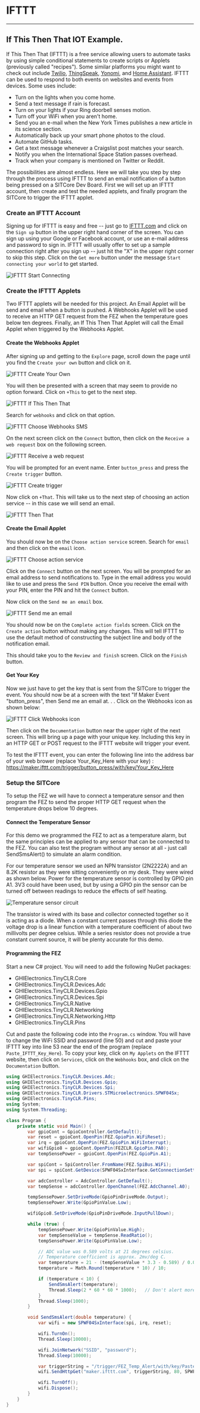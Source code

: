 # IFTTT
---
## If This Then That IOT Example.
If This Then That (IFTTT) is a free service allowing users to automate tasks by using simple conditional statements to create scripts or Applets (previously called "recipes"). Some similar platforms you might want to check out include [Twilio](https://www.twilio.com/), [ThingSpeak](https://thingspeak.com/), [Yonomi](https://www.yonomi.co/), and [Home Assistant](https://www.home-assistant.io/). IFTTT can be used to respond to both events on websites and events from devices. Some uses include:

* Turn on the lights when you come home.
* Send a text message if rain is forecast.
* Turn on your lights if your Ring doorbell senses motion.
* Turn off your WiFi when you aren't home.
* Send you an e-mail when the New York Times publishes a new article in its science section.
* Automatically back up your smart phone photos to the cloud.
* Automate GitHub tasks.
* Get a text message whenever a Craigslist post matches your search.
* Notify you when the International Space Station passes overhead.
* Track when your company is mentioned on Twitter or Reddit.

The possibilities are almost endless. Here we will take you step by step through the process using IFTTT to send an email notification of a button being pressed on a SITCore Dev Board. First we will set up an IFTTT account, then create and test the needed applets, and finally program the SITCore to trigger the IFTTT applet.

### Create an IFTTT Account

Signing up for IFTTT is easy and free -- just go to [IFTTT.com](https://ifttt.com) and click on the `Sign up` button in the upper right hand corner of the screen. You can sign up using your Google or Facebook account, or use an e-mail address and password to sign in. IFTTT will usually offer to set up a sample connection right after you sign up -- just hit the "X" in the upper right corner to skip this step. Click on the `Get more` button under the message `Start connecting your world` to get started.

![IFTTT Start Connecting](images/ifttt-start-connecting.png)

### Create the IFTTT Applets

Two IFTTT applets will be needed for this project. An Email Applet will be send and email when a button is pushed. A Webhooks Applet will be used to receive an HTTP GET request from the FEZ when the temperature goes below ten degrees. Finally, an If This Then That Applet will call the Email Applet when triggered by the Webhooks Applet.

#### Create the Webhooks Applet

After signing up and getting to the `Explore` page, scroll down the page until you find the `Create your own` button and click on it.

![IFTTT Create Your Own](images/ifttt-create-your-own.png)

You will then be presented with a screen that may seem to provide no option forward. Click on `+This` to get to the next step.

![IFTTT If This Then That](images/ifttt-if-this.png)

Search for `webhooks` and click on that option.

![IFTTT Choose Webhooks SMS](images/ifttt-choose-webhooks.png)

On the next screen click on the `Connect` button, then click on the `Receive a web request` box on the following screen.

![IFTTT Receive a web request](images/ifttt-receive-web-request.png)

You will be prompted for an event name. Enter `button_press` and press the `Create trigger` button.

![IFTTT Create trigger](images/ifttt-create-trigger.png)

Now click on `+That`. This will take us to the next step of choosing an action service -- in this case we will send an email.

![IFTTT Then That](images/ifttt-then-that.png)



#### Create the Email Applet

You should now be on the `Choose action service` screen. Search for `email` and then click on the `email` icon.

![IFTTT Choose action service](images/ifttt-choose-action-service.png)

Click on the `Connect` button on the next screen. You will be prompted for an email address to send notifications to. Type in the email address you would like to use and press the `Send PIN` button. Once you receive the email with your PIN, enter the PIN and hit the `Connect` button.

Now click on the `Send me an email` box.

![IFTTT Send me an email](images/ifttt-send-me-an-email.png)

You should now be on the `Complete action fields` screen. Click on the `Create action` button without making any changes. This will tell IFTTT to use the default method of constructing the subject line and body of the notification email.

This should take you to the `Review and finish` screen. Click on the `Finish` button.

#### Get Your Key

Now we just have to get the key that is sent from the SITCore to trigger the event. You should now be at a screen with the text "If Maker Event "button_press", then Send me an email at. . . Click on the Webhooks icon as shown below:

![IFTTT Click Webhooks icon](images/ifttt-click-webhooks-icon.png)

Then click on the `Documentation` button near the upper right of the next screen. This will bring up a page with your unique key. Including this key in an HTTP GET or POST request to the IFTTT website will trigger your event.

To test the IFTTT event, you can enter the following line into the address bar of your web brower (replace Your_Key_Here with your key) : https://maker.ifttt.com/trigger/button_press/with/key/Your_Key_Here




### Setup the SITCore

To setup the FEZ we will have to connect a temperature sensor and then program the FEZ to send the proper HTTP GET request when the temperature drops below 10 degrees.

#### Connect the Temperature Sensor

For this demo we programmed the FEZ to act as a temperature alarm, but the same principles can be applied to any sensor that can be connected to the FEZ. You can also test the program without any sensor at all - just call SendSmsAlert() to simulate an alarm condition.

For our temperature sensor we used an NPN transistor (2N2222A) and an 8.2K resistor as they were sitting conveniently on my desk. They were wired as shown below. Power for the temperature sensor is controlled by GPIO pin A1. 3V3 could have been used, but by using a GPIO pin the sensor can be turned off between readings to reduce the effects of self heating.

![Temperature sensor circuit](images/sensor-circuit.png)

The transistor is wired with its base and collector connected together so it is acting as a diode. When a constant current passes through this diode the voltage drop is a linear function with a temperature coefficient of about two millivolts per degree celsius. While a series resistor does not provide a true constant current source, it will be plenty accurate for this demo.

#### Programming the FEZ

Start a new C# project. You will need to add the following NuGet packages:

* GHIElectronics.TinyCLR.Core
* GHIElectronics.TinyCLR.Devices.Adc
* GHIElectronics.TinyCLR.Devices.Gpio
* GHIElectronics.TinyCLR.Devices.Spi
* GHIElectronics.TinyCLR.Native
* GHIElectronics.TinyCLR.Networking
* GHIElectronics.TinyCLR.Networking.Http
* GHIElectronics.TinyCLR.Pins

Cut and paste the following code into the `Program.cs` window. You will have to change the WiFi SSID and password (line 50) and cut and paste your IFTTT key into line 53 near the end of the program (replace `Paste_IFTTT_Key_Here`). To copy your key, click on `My Applets` on the IFTTT website, then click on `Services`, click on the `Webhooks` box, and click on the `Documentation` button.

```cs
using GHIElectronics.TinyCLR.Devices.Adc;
using GHIElectronics.TinyCLR.Devices.Gpio;
using GHIElectronics.TinyCLR.Devices.Spi;
using GHIElectronics.TinyCLR.Drivers.STMicroelectronics.SPWF04Sx;
using GHIElectronics.TinyCLR.Pins;
using System;
using System.Threading;

class Program {
    private static void Main() {
        var gpioCont = GpioController.GetDefault();
        var reset = gpioCont.OpenPin(FEZ.GpioPin.WiFiReset);
        var irq = gpioCont.OpenPin(FEZ.GpioPin.WiFiInterrupt);
        var wifiGpio8 = gpioCont.OpenPin(FEZCLR.GpioPin.PA0);
        var tempSensePower = gpioCont.OpenPin(FEZ.GpioPin.A1);

        var spiCont = SpiController.FromName(FEZ.SpiBus.WiFi);
        var spi = spiCont.GetDevice(SPWF04SxInterface.GetConnectionSettings(SpiChipSelectType.Gpio, FEZ.GpioPin.WiFiChipSelect));

        var adcController = AdcController.GetDefault();
        var tempSense = adcController.OpenChannel(FEZ.AdcChannel.A0);

        tempSensePower.SetDriveMode(GpioPinDriveMode.Output);
        tempSensePower.Write(GpioPinValue.Low);

        wifiGpio8.SetDriveMode(GpioPinDriveMode.InputPullDown);

        while (true) {
            tempSensePower.Write(GpioPinValue.High);
            var tempSenseValue = tempSense.ReadRatio();
            tempSensePower.Write(GpioPinValue.Low);

            // ADC value was 0.589 volts at 21 degrees celsius.
            // Temperature coefficient is approx. 2mv/deg C.
            var temperature = 21 - (tempSenseValue * 3.3 - 0.589) / 0.002;
            temperature = Math.Round(temperature * 10) / 10;

            if (temperature < 10) {
                SendSmsAlert(temperature);
                Thread.Sleep(2 * 60 * 60 * 1000);   // Don't alert more than once every 2 hrs.
            }
            Thread.Sleep(1000);
        }

        void SendSmsAlert(double temperature) {
            var wifi = new SPWF04SxInterface(spi, irq, reset);

            wifi.TurnOn();
            Thread.Sleep(10000);

            wifi.JoinNetwork("SSID", "password");
            Thread.Sleep(10000);

            var triggerString = "/trigger/FEZ_Temp_Alert/with/key/Paste_IFTTT_Key_Here?value1=" + temperature.ToString();
            wifi.SendHttpGet("maker.ifttt.com", triggerString, 80, SPWF04SxConnectionSecurityType.None);

            wifi.TurnOff();
            wifi.Dispose();
        }
    }
}

```




